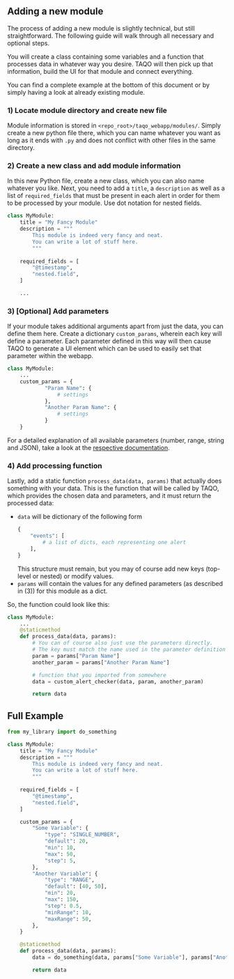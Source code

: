 ## Adding a new module

The process of adding a new module is slightly technical, but still straightforward.
The following guide will walk through all necessary and optional steps.

You will create a class containing some variables and a function that processes data in whatever
way you desire. TAQO will then pick up that information, build the UI for that module and
connect everything.

You can find a complete example at the bottom of this document or by simply having a look at
already existing module.



### 1) Locate module directory and create new file
Module information is stored in `<repo_root>/taqo_webapp/modules/`.
Simply create a new python file there, which you can name whatever you want as long as it ends
with `.py` and does not conflict with other files in the same directory.


### 2) Create a new class and add module information
In this new Python file, create a new class, which you can also name whatever you like.
Next, you need to add a `title`, a `description` as well as a list of `required_fields` that
must be present in each alert in order for them to be processed by your module. Use dot
notation for nested fields.
```python
class MyModule:
    title = "My Fancy Module"
    description = """
        This module is indeed very fancy and neat.
        You can write a lot of stuff here.
        """
    
    required_fields = [
        "@timestamp",
        "nested.field",
    ]

    ...
```


### 3) [Optional] Add parameters
If your module takes additional arguments apart from just the data, you can define them here.
Create a dictionary `custom_params`, wherein each key will define a parameter. Each parameter
defined in this way will then cause TAQO to generate a UI element which can be used to
easily set that parameter within the webapp.
```python
class MyModule:
    ...
    custom_params = {
            "Param Name": {
                # settings
            },
            "Another Param Name": {
                # settings
            }
    }
```
For a detailed explanation of all available parameters (number, range, string and JSON), take a look at
the [respective documentation](module_parameters.md).


### 4) Add processing function
Lastly, add a static function `process_data(data, params)` that actually does something with your data.
This is the function that will be called by TAQO, which provides the chosen data and
parameters, and it must return the processed data:
- `data` will be dictionary of the following form
    ```python
    {
        "events": [
            # a list of dicts, each representing one alert
        ],
    }
    ```
    This structure must remain, but you may of course add new keys (top-level or nested) or modify
    values.
- `params` will contain the values for any defined parameters (as described in (3)) for this
module as a dict.

So, the function could look like this:
```python
class MyModule:
    ...
    @staticmethod
    def process_data(data, params):
        # You can of course also just use the parameters directly.
        # The key must match the name used in the parameter definition
        param = params["Param Name"]
        another_param = params["Another Param Name"]

        # function that you imported from somewhere
        data = custom_alert_checker(data, param, another_param)

        return data
```


## Full Example
```python
from my_library import do_something

class MyModule:
    title = "My Fancy Module"
    description = """
        This module is indeed very fancy and neat.
        You can write a lot of stuff here.
        """
    
    required_fields = [
        "@timestamp",
        "nested.field",
    ]

    custom_params = {
        "Some Variable": {
            "type": "SINGLE_NUMBER",
            "default": 20,
            "min": 10,
            "max": 50,
            "step": 5,
        },
        "Another Variable": {
            "type": "RANGE",
            "default": [40, 50],
            "min": 20,
            "max": 150,
            "step": 0.5,
            "minRange": 10,
            "maxRange": 50,
        },
    }

    @staticmethod
    def process_data(data, params):
        data = do_something(data, params["Some Variable"], params["Another Variable"])

        return data
```